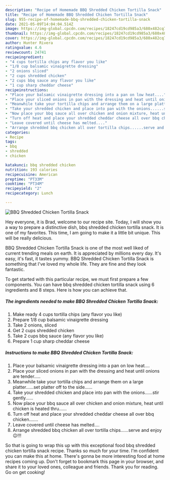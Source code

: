 ```yaml
---
description: "Recipe of Homemade BBQ Shredded Chicken Tortilla Snack"
title: "Recipe of Homemade BBQ Shredded Chicken Tortilla Snack"
slug: 955-recipe-of-homemade-bbq-shredded-chicken-tortilla-snack
date: 2021-05-09T14:04:04.514Z
image: https://img-global.cpcdn.com/recipes/18247cd19cd985a3/680x482cq70/bbq-shredded-chicken-tortilla-snack-recipe-main-photo.jpg
thumbnail: https://img-global.cpcdn.com/recipes/18247cd19cd985a3/680x482cq70/bbq-shredded-chicken-tortilla-snack-recipe-main-photo.jpg
cover: https://img-global.cpcdn.com/recipes/18247cd19cd985a3/680x482cq70/bbq-shredded-chicken-tortilla-snack-recipe-main-photo.jpg
author: Hunter Rivera
ratingvalue: 4.6
reviewcount: 24741
recipeingredient:
- "4 cups tortilla chips any flavor you like"
- "1/8 cup balsamic vinaigrette dressing"
- "2 onions sliced"
- "2 cups shredded chicken"
- "2 cups bbq sauce any flavor you like"
- "1 cup sharp cheddar cheese"
recipeinstructions:
- "Place your balsamic vinaigrette dressing into a pan on low heat...."
- "Place your sliced onions in pan with the dressing and heat until onions are tender....."
- "Meanwhile take your tortilla chips and arrange them on a large platter......set platter off to the side......"
- "Take your shredded chicken and place into pan with the onions......stir gently......"
- "Now place your bbq sauce all over chicken and onion mixture, heat until chicken is heated thru......"
- "Turn off heat and place your shredded cheddar cheese all over bbq chicken......."
- "Leave covered until cheese has melted...."
- "Arrange shredded bbq chicken all over tortilla chips......serve and enjoy 😉!!!"
categories:
- Recipe
tags:
- bbq
- shredded
- chicken

katakunci: bbq shredded chicken 
nutrition: 193 calories
recipecuisine: American
preptime: "PT33M"
cooktime: "PT34M"
recipeyield: "2"
recipecategory: Lunch

---
```



![BBQ Shredded Chicken Tortilla Snack](https://img-global.cpcdn.com/recipes/18247cd19cd985a3/680x482cq70/bbq-shredded-chicken-tortilla-snack-recipe-main-photo.jpg)

Hey everyone, it is Brad, welcome to our recipe site. Today, I will show you a way to prepare a distinctive dish, bbq shredded chicken tortilla snack. It is one of my favorites. This time, I am going to make it a little bit unique. This will be really delicious.

BBQ Shredded Chicken Tortilla Snack is one of the most well liked of current trending meals on earth. It is appreciated by millions every day. It's easy, it's fast, it tastes yummy. BBQ Shredded Chicken Tortilla Snack is something that I've loved my whole life. They are fine and they look fantastic.




To get started with this particular recipe, we must first prepare a few components. You can have bbq shredded chicken tortilla snack using 6 ingredients and 8 steps. Here is how you can achieve that.

<!--inarticleads1-->

##### The ingredients needed to make BBQ Shredded Chicken Tortilla Snack:

1. Make ready 4 cups tortilla chips (any flavor you like)
1. Prepare 1/8 cup balsamic vinaigrette dressing
1. Take 2 onions, sliced
1. Get 2 cups shredded chicken
1. Take 2 cups bbq sauce (any flavor you like)
1. Prepare 1 cup sharp cheddar cheese




<!--inarticleads2-->

##### Instructions to make BBQ Shredded Chicken Tortilla Snack:

1. Place your balsamic vinaigrette dressing into a pan on low heat....
1. Place your sliced onions in pan with the dressing and heat until onions are tender.....
1. Meanwhile take your tortilla chips and arrange them on a large platter......set platter off to the side......
1. Take your shredded chicken and place into pan with the onions......stir gently......
1. Now place your bbq sauce all over chicken and onion mixture, heat until chicken is heated thru......
1. Turn off heat and place your shredded cheddar cheese all over bbq chicken.......
1. Leave covered until cheese has melted....
1. Arrange shredded bbq chicken all over tortilla chips......serve and enjoy 😉!!!




So that is going to wrap this up with this exceptional food bbq shredded chicken tortilla snack recipe. Thanks so much for your time. I'm confident you can make this at home. There's gonna be more interesting food at home recipes coming up. Don't forget to bookmark this page in your browser, and share it to your loved ones, colleague and friends. Thank you for reading. Go on get cooking!
